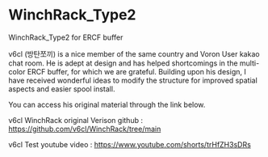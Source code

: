 # WinchRack_Type2
WinchRack_Type2 for ERCF buffer 



v6cl (방탄쪼끼) is a nice member of the same country and Voron User kakao chat room. He is adept at design and has helped shortcomings in the multi-color ERCF buffer, for which we are grateful. Building upon his design, I have received wonderful ideas to modify the structure for improved spatial aspects and easier spool install.


You can access his original material through the link below.

v6cl WinchRack original Verison github : https://github.com/v6cl/WinchRack/tree/main

v6cl Test youtube video : https://www.youtube.com/shorts/trHfZH3sDRs



